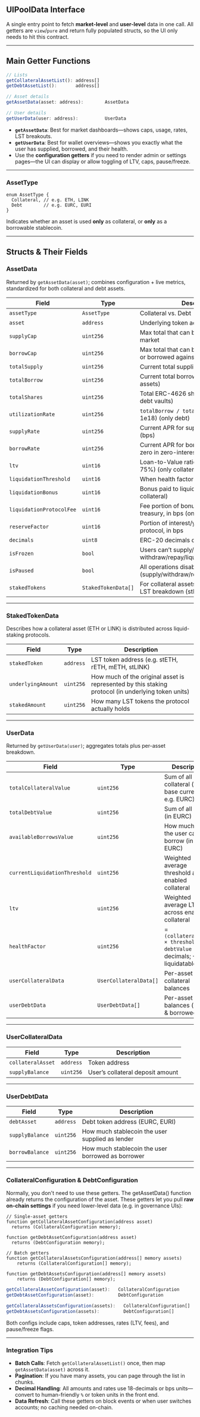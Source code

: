 ## UIPoolData Interface

A single entry point to fetch **market-level** and **user-level** data in one call. All getters are `view`/`pure` and return fully populated structs, so the UI only needs to hit this contract.

---

## Main Getter Functions

```ts
// Lists
getCollateralAssetList(): address[]
getDebtAssetList():       address[]

// Asset details
getAssetData(asset: address):        AssetData

// User details
getUserData(user: address):          UserData
```

- **`getAssetData`**: Best for market dashboards—shows caps, usage, rates, LST breakouts.
- **`getUserData`**: Best for wallet overviews—shows you exactly what the user has supplied, borrowed, and their health.
- Use the **configuration getters** if you need to render admin or settings pages—the UI can display or allow toggling of LTV, caps, pause/freeze.

---

### AssetType

```solidity
enum AssetType {
  Collateral, // e.g. ETH, LINK
  Debt        // e.g. EURC, EURI
}
```

Indicates whether an asset is used **only** as collateral, or **only** as a borrowable stablecoin.

---

## Structs & Their Fields

### AssetData

Returned by `getAssetData(asset)`; combines configuration + live metrics, standardized for both collateral and debt assets.

| Field                    | Type                | Description                                                                    | Collateral | Debt |
| ------------------------ | ------------------- | ------------------------------------------------------------------------------ | ---------- | ---- |
| `assetType`              | `AssetType`         | Collateral vs. Debt                                                            | ✅         | ✅   |
| `asset`                  | `address`           | Underlying token address                                                       | ✅         | ✅   |
| `supplyCap`              | `uint256`           | Max total that can be supplied into this market                                | ✅         | ✅   |
| `borrowCap`              | `uint256`           | Max total that can be borrowed (for debt) or borrowed against (for collateral) | ✅         | ✅   |
| `totalSupply`            | `uint256`           | Current total supplied                                                         | ✅         | ✅   |
| `totalBorrow`            | `uint256`           | Current total borrowed (only for debt assets)                                  | ❌         | ✅   |
| `totalShares`            | `uint256`           | Total ERC-4626 shares outstanding (for debt vaults)                            | ❌         | ✅   |
| `utilizationRate`        | `uint256`           | `totalBorrow / totalSupply` (scaled 1e18) (only debt)                          | ❌         | ✅   |
| `supplyRate`             | `uint256`           | Current APR for suppliers, in basis points (bps)                               | ❌         | ✅   |
| `borrowRate`             | `uint256`           | Current APR for borrowers, in bps (will be zero in zero-interest markets)      | ❌         | ✅   |
| `ltv`                    | `uint16`            | Loan-to-Value ratio, in bps (e.g. 7500 = 75%) (only collateral)                | ✅         | ❌   |
| `liquidationThreshold`   | `uint16`            | When health factor < 1 (only collateral)                                       | ✅         | ❌   |
| `liquidationBonus`       | `uint16`            | Bonus paid to liquidator, in bps (only collateral)                             | ✅         | ❌   |
| `liquidationProtocolFee` | `uint16`            | Fee portion of bonus flowing to protocol treasury, in bps (only collateral)    | ✅         | ❌   |
| `reserveFactor`          | `uint16`            | Portion of interest/yield skimmed to protocol, in bps                          | ✅         | ❌   |
| `decimals`               | `uint8`             | ERC-20 decimals of the underlying asset                                        | ✅         | ✅   |
| `isFrozen`               | `bool`              | Users can’t supply/borrow, but can withdraw/repay/liquidate                    | ✅         | ✅   |
| `isPaused`               | `bool`              | All operations disabled (supply/withdraw/repay/borrow/liquidate)               | ✅         | ✅   |
| `stakedTokens`           | `StakedTokenData[]` | For collateral assets only: per-protocol LST breakdown (stETH, rETH, etc.)     | ✅         | ❌   |

---

### StakedTokenData

Describes how a collateral asset (ETH or LINK) is distributed across liquid-staking protocols.

| Field              | Type      | Description                                                                                        |
| ------------------ | --------- | -------------------------------------------------------------------------------------------------- |
| `stakedToken`      | `address` | LST token address (e.g. stETH, rETH, mETH, stLINK)                                                 |
| `underlyingAmount` | `uint256` | How much of the original asset is represented by this staking protocol (in underlying token units) |
| `stakedAmount`     | `uint256` | How many LST tokens the protocol actually holds                                                    |

---

### UserData

Returned by `getUserData(user)`; aggregates totals plus per-asset breakdown.

| Field                         | Type                   | Description                                                                    |
| ----------------------------- | ---------------------- | ------------------------------------------------------------------------------ |
| `totalCollateralValue`        | `uint256`              | Sum of all collateral (in base currency, e.g. EURC)                            |
| `totalDebtValue`              | `uint256`              | Sum of all debt (in EURC)                                                      |
| `availableBorrowsValue`       | `uint256`              | How much more the user can still borrow (in EURC)                              |
| `currentLiquidationThreshold` | `uint256`              | Weighted average threshold across enabled collateral                           |
| `ltv`                         | `uint256`              | Weighted average LTV across enabled collateral                                 |
| `healthFactor`                | `uint256`              | = `(collateralValue × threshold) / debtValue` (18-decimals; <1 → liquidatable) |
| `userCollateralData`          | `UserCollateralData[]` | Per-asset collateral balances                                                  |
| `userDebtData`                | `UserDebtData[]`       | Per-asset debt balances (supply & borrowed)                                    |

---

### UserCollateralData

| Field             | Type      | Description                      |
| ----------------- | --------- | -------------------------------- |
| `collateralAsset` | `address` | Token address                    |
| `supplyBalance`   | `uint256` | User’s collateral deposit amount |

---

### UserDebtData

| Field           | Type      | Description                                       |
| --------------- | --------- | ------------------------------------------------- |
| `debtAsset`     | `address` | Debt token address (EURC, EURI)                   |
| `supplyBalance` | `uint256` | How much stablecoin the user supplied as lender   |
| `borrowBalance` | `uint256` | How much stablecoin the user borrowed as borrower |

---

### CollateralConfiguration & DebtConfiguration

Normally, you don't need to use these getters. The getAssetData() function already returns the configuration of the asset. These getters let you pull **raw on-chain settings** if you need lower-level data (e.g. in governance UIs):

```solidity
// Single-asset getters
function getCollateralAssetConfiguration(address asset)
  returns (CollateralConfiguration memory);

function getDebtAssetConfiguration(address asset)
  returns (DebtConfiguration memory);

// Batch getters
function getCollateralAssetsConfiguration(address[] memory assets)
	returns (CollateralConfiguration[] memory);

function getDebtAssetsConfiguration(address[] memory assets)
	returns (DebtConfiguration[] memory);
```

```ts
getCollateralAssetConfiguration(asset):   CollateralConfiguration
getDebtAssetConfiguration(asset):         DebtConfiguration

getCollateralAssetsConfiguration(assets):   CollateralConfiguration[]
getDebtAssetsConfiguration(assets):         DebtConfiguration[]
```

Both configs include caps, token addresses, rates (LTV, fees), and pause/freeze flags.

---

### Integration Tips

- **Batch Calls**: Fetch `getCollateralAssetList()` once, then map `getAssetData(asset)` across it.
- **Pagination**: If you have many assets, you can page through the list in chunks.
- **Decimal Handling**: All amounts and rates use 18-decimals or bps units—convert to human-friendly `%` or token units in the front end.
- **Data Refresh**: Call these getters on block events or when user switches accounts; no caching needed on-chain.
